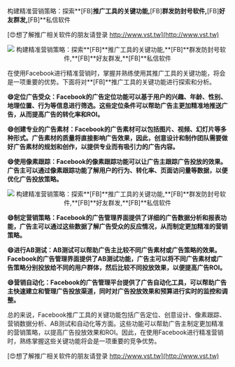 构建精准营销策略：探索**[FB]**推广工具的关键功能,**[FB]**群发防封号软件,**[FB]**好友群发,**[FB]**私信软件

[😍想了解推广相关软件的朋友请登录 http://www.vst.tw](http://www.vst.tw)

 <center><img src="https://vst.tw/MP4/tuiguang/png/5.png" alt="构建精准营销策略：探索**[FB]**推广工具的关键功能,**[FB]**群发防封号软件,**[FB]**好友群发,**[FB]**私信软件"></center>

在使用Facebook进行精准营销时，掌握并熟练使用其推广工具的关键功能，将会是一项重要的优势。下面将对**[FB]**推广工具的关键功能进行探索和分析。

**😄定位广告受众：Facebook的广告定位功能可以基于用户的兴趣、年龄、性别、地理位置、行为等信息进行筛选。这些定位条件可以帮助广告主更加精准地推送广告，从而提高广告的转化率和ROI。**

**😄创建专业的广告素材：Facebook的广告素材可以包括图片、视频、幻灯片等多种形式。广告素材的质量将直接影响广告效果，因此，创意设计和制作团队需要做好广告素材的规划和创作，以提供专业而有吸引力的广告内容。**

**😄使用像素跟踪：Facebook的像素跟踪功能可以让广告主跟踪广告投放的效果。广告主可以通过像素跟踪功能了解用户的行为、转化率、页面访问量等数据，以便优化广告投放策略。**

 <center><img src="https://vst.tw/MP4/tuiguang/png/0.png" alt="构建精准营销策略：探索**[FB]**推广工具的关键功能,**[FB]**群发防封号软件,**[FB]**好友群发,**[FB]**私信软件"></center>

**😄制定营销策略：Facebook的广告管理界面提供了详细的广告数据分析和报表功能，广告主可以通过这些数据了解广告受众的反应情况，从而制定更加精准的营销策略。**

**😄进行AB测试：AB测试可以帮助广告主比较不同广告素材或广告策略的效果。Facebook的广告管理界面提供了AB测试功能，广告主可以将不同广告素材或广告策略分别投放给不同的用户群体，然后比较不同投放效果，以便提高广告ROI。**

**😄营销自动化：Facebook的广告管理平台提供了广告自动化工具，可以帮助广告主快速建立和管理广告投放渠道，同时对广告投放效果和预算进行实时的监控和调整。**

总的来说，Facebook推广工具的关键功能包括广告定位、创意设计、像素跟踪、营销数据分析、AB测试和自动化等方面。这些功能可以帮助广告主制定更加精准的营销策略，以提高广告投放效果和ROI。因此，在使用Facebook进行精准营销时，熟练掌握这些关键功能将会是一项重要的竞争优势。

[😍想了解推广相关软件的朋友请登录 http://www.vst.tw](http://www.vst.tw)



